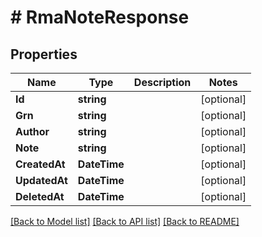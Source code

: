 # # RmaNoteResponse


## Properties 


Name | Type | Description | Notes
------------ | ------------- | ------------- | -------------
**Id**| **string** |   | [optional]
**Grn**| **string** |   | [optional]
**Author**| **string** |   | [optional]
**Note**| **string** |   | [optional]
**CreatedAt**| **DateTime** |   | [optional]
**UpdatedAt**| **DateTime** |   | [optional]
**DeletedAt**| **DateTime** |   | [optional]


[[Back to Model list]](../../README.md#models) [[Back to API list]](../../README.md#endpoints) [[Back to README]](../../README.md)

